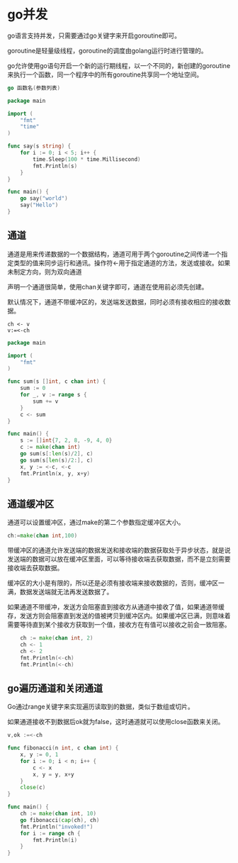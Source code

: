 # go并发

go语言支持并发，只需要通过go关键字来开启goroutine即可。

goroutine是轻量级线程，goroutine的调度由golang运行时进行管理的。

go允许使用go语句开启一个新的运行期线程，以一个不同的，新创建的goroutine来执行一个函数，同一个程序中的所有goroutine共享同一个地址空间。

```go
go 函数名(参数列表)
```
```go
package main

import (
	"fmt"
	"time"
)

func say(s string) {
	for i := 0; i < 5; i++ {
		time.Sleep(100 * time.Millisecond)
		fmt.Println(s)
	}
}

func main() {
	go say("world")
	say("Hello")
}

```
## 通道

通道是用来传递数据的一个数据结构，通道可用于两个goroutine之间传递一个指定类型的值来同步运行和通讯。操作符<-用于指定通道的方法，发送或接收。如果未制定方向，则为双向通道

声明一个通道很简单，使用chan关键字即可，通道在使用前必须先创建。

默认情况下，通道不带缓冲区的，发送端发送数据，同时必须有接收相应的接收数据。

```
ch <- v
v:=<-ch
```

```go
package main

import (
	"fmt"
)

func sum(s []int, c chan int) {
	sum := 0
	for _, v := range s {
		sum += v
	}
	c <- sum
}

func main() {
	s := []int{7, 2, 8, -9, 4, 0}
	c := make(chan int)
	go sum(s[:len(s)/2], c)
	go sum(s[len(s)/2:], c)
	x, y := <-c, <-c
	fmt.Println(x, y, x+y)
}
```

## 通道缓冲区

通道可以设置缓冲区，通过make的第二个参数指定缓冲区大小。

```go
ch:=make(chan int,100)
```

带缓冲区的通道允许发送端的数据发送和接收端的数据获取处于异步状态，就是说发送端的数据可以放在缓冲区里面，可以等待接收端去获取数据，而不是立刻需要接收端去获取数据。

缓冲区的大小是有限的，所以还是必须有接收端来接收数据的，否则，缓冲区一满，数据发送端就无法再发送数据了。

如果通道不带缓冲，发送方会阻塞直到接收方从通道中接收了值，如果通道带缓存，发送方则会阻塞直到发送的值被拷贝到缓冲区内。如果缓冲区已满，则意味着需要等待直到某个接收方获取到一个值，接收方在有值可以接收之前会一致阻塞。

```go
	ch := make(chan int, 2)
	ch <- 1
	ch <- 2
	fmt.Println(<-ch)
	fmt.Println(<-ch)
```

## go遍历通道和关闭通道

Go通过range关键字来实现遍历读取到的数据，类似于数组或切片。

如果通道接收不到数据后ok就为false，这时通道就可以使用close函数来关闭。

```go
v,ok :=<-ch
```

```go
func fibonacci(n int, c chan int) {
	x, y := 0, 1
	for i := 0; i < n; i++ {
		c <- x
		x, y = y, x+y
	}
	close(c)
}

func main() {
	ch := make(chan int, 10)
	go fibonacci(cap(ch), ch)
	fmt.Println("invoked!")
	for i := range ch {
		fmt.Println(i)
	}
}
```